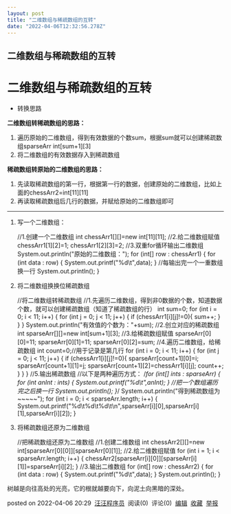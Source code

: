 ```yaml
---
layout: post
title: "二维数组与稀疏数组的互转"
date: "2022-04-06T12:32:56.278Z"
---
```

二维数组与稀疏数组的互转
------------

二维数组与稀疏数组的互转
============

*   转换思路

**二维数组转稀疏数组的思路：**

1.  遍历原始的二维数组，得到有效数据的个数sum，根据sum就可以创建稀疏数组sparseArr int\[sum+1\]\[3\]
2.  将二维数组的有效数据存入到稀疏数组

**稀疏数组转原始的二维数组的思路：**

1.  先读取稀疏数组的第一行，根据第一行的数据，创建原始的二维数组，比如上面的chessArr2=int\[11\]\[11\]
2.  再读取稀疏数组后几行的数据，并赋给原始的二维数组即可

* * *

1.  写一个二维数组：

    //1.创建一个二维数组
    int chessArr1[][]=new int[11][11];
    //2.给二维数组赋值
    chessArr1[1][2]=1;
    chessArr1[2][3]=2;
    //3.双重for循环输出二维数组
    System.out.println("原始的二维数组：");
    for (int[] row : chessArr1) {
        for (int data : row) {
            System.out.printf("%d\t",data);
        }
        //每输出完一个一重数组换一行
        System.out.println();
    }
    

2.  将二维数组换换位稀疏数组

    //将二维数组转稀疏数组
    //1.先遍历二维数组，得到非0数据的个数，知道数据个数，就可以创建稀疏数组（知道了稀疏数组的行）
    int sum=0;
    for (int i = 0; i < 11; i++) {
        for (int j = 0; j < 11; j++) {
            if (chessArr1[i][j]!=0){
                sum++;
            }
        }
    }
    System.out.println("有效值的个数为："+sum);
    //2.创立对应的稀疏数组
    int sparseArr[][]=new int[sum+1][3];
    //3.给稀疏数组赋值
    sparseArr[0][0]=11;
    sparseArr[0][1]=11;
    sparseArr[0][2]=sum;
    //4.遍历二维数组，给稀疏数组
    int count=0;//用于记录是第几行
    for (int i = 0; i < 11; i++) {
        for (int j = 0; j < 11; j++) {
            if (chessArr1[i][j]!=0){
                sparseArr[count+1][0]=i;
                sparseArr[count+1][1]=j;
                sparseArr[count+1][2]=chessArr1[i][j];
                count++;
            }
        }
    }
    //5.输出稀疏数组
    //以下是两种遍历方式：
    /*for (int[] ints : sparseArr) {
        for (int anInt : ints) {
            System.out.printf("%d\t",anInt);
        }
        //把一个数组遍历完之后换一行
        System.out.println();
    }*/
    System.out.println("得到稀疏数组为~~~~~");
    for (int i = 0; i < sparseArr.length; i++) {
        System.out.printf("%d\t%d\t%d\t\n",sparseArr[i][0],sparseArr[i][1],sparseArr[i][2]);
    }
    

3.  将稀疏数组还原为二维数组

    //把稀疏数组还原为二维数组
    //1.创建二维数组
    int chessArr2[][]=new int[sparseArr[0][0]][sparseArr[0][1]];
    //2.给二维数组赋值
    for (int i = 1; i < sparseArr.length; i++) {
        chessArr2[sparseArr[i][0]][sparseArr[i][1]]=sparseArr[i][2];
    }
    //3.输出二维数组
    for (int[] row : chessArr2) {
        for (int data : row) {
            System.out.printf("%d\t",data);
        }
        System.out.println();
    }
    

树越是向往高处的光亮，它的根就越要向下，向泥土向黑暗的深处。

posted on 2022-04-06 20:29  [汪汪程序员](https://www.cnblogs.com/H-scholar/)  阅读(0)  评论(0)  [编辑](https://i.cnblogs.com/EditPosts.aspx?postid=16108345)  [收藏](javascript:void(0))  [举报](javascript:void(0))
